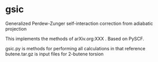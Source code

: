 # gsic
Generalized Perdew-Zunger self-interaction correction from adiabatic projection

This implements the methods of arXiv.org:XXX . Based on PySCF. 

gsic.py is methods for performing all calculations in that reference 
butene.tar.gz is input files for 2-butene torsion 
